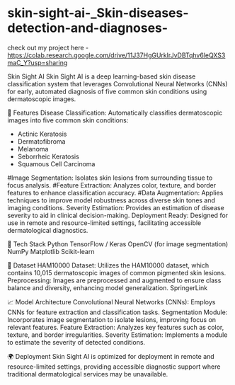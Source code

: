 # skin-sight-ai-_Skin-diseases-detection-and-diagnoses-
check out my project here - https://colab.research.google.com/drive/11J37HgGUrklrJvDBTqhv6leQXS3maC_Y?usp=sharing

Skin Sight AI
Skin Sight AI is a deep learning-based skin disease classification system that leverages Convolutional Neural Networks (CNNs) for early, automated diagnosis of five common skin conditions using dermatoscopic images.

🚀 Features
Disease Classification: Automatically classifies dermatoscopic images into five common skin conditions:
* Actinic Keratosis
* Dermatofibroma
* Melanoma
* Seborrheic Keratosis
* Squamous Cell Carcinoma

#Image Segmentation: Isolates skin lesions from surrounding tissue to focus analysis.
#Feature Extraction: Analyzes color, texture, and border features to enhance classification accuracy.
#Data Augmentation: Applies techniques to improve model robustness across diverse skin tones and imaging conditions.
Severity Estimation: Provides an estimation of disease severity to aid in clinical decision-making.
Deployment Ready: Designed for use in remote and resource-limited settings, facilitating accessible dermatological diagnostics.

🧰 Tech Stack
Python
TensorFlow / Keras
OpenCV (for image segmentation)
NumPy
Matplotlib
Scikit-learn


📂 Dataset
HAM10000 Dataset: Utilizes the HAM10000 dataset, which contains 10,015 dermatoscopic images of common pigmented skin lesions.
Preprocessing: Images are preprocessed and augmented to ensure class balance and diversity, enhancing model generalization.
SpringerLink

📈 Model Architecture
Convolutional Neural Networks (CNNs): Employs CNNs for feature extraction and classification tasks.
Segmentation Module: Incorporates image segmentation to isolate lesions, improving focus on relevant features.
Feature Extraction: Analyzes key features such as color, texture, and border irregularities.
Severity Estimation: Implements a module to estimate the severity of detected conditions.

🌍 Deployment
Skin Sight AI is optimized for deployment in remote and resource-limited settings, providing accessible diagnostic support where traditional dermatological services may be unavailable.
